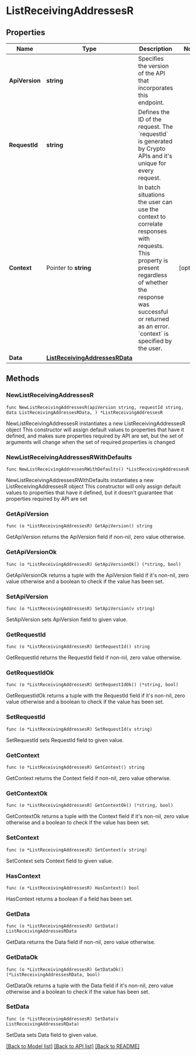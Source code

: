 # ListReceivingAddressesR

## Properties

Name | Type | Description | Notes
------------ | ------------- | ------------- | -------------
**ApiVersion** | **string** | Specifies the version of the API that incorporates this endpoint. | 
**RequestId** | **string** | Defines the ID of the request. The &#x60;requestId&#x60; is generated by Crypto APIs and it&#39;s unique for every request. | 
**Context** | Pointer to **string** | In batch situations the user can use the context to correlate responses with requests. This property is present regardless of whether the response was successful or returned as an error. &#x60;context&#x60; is specified by the user. | [optional] 
**Data** | [**ListReceivingAddressesRData**](ListReceivingAddressesRData.md) |  | 

## Methods

### NewListReceivingAddressesR

`func NewListReceivingAddressesR(apiVersion string, requestId string, data ListReceivingAddressesRData, ) *ListReceivingAddressesR`

NewListReceivingAddressesR instantiates a new ListReceivingAddressesR object
This constructor will assign default values to properties that have it defined,
and makes sure properties required by API are set, but the set of arguments
will change when the set of required properties is changed

### NewListReceivingAddressesRWithDefaults

`func NewListReceivingAddressesRWithDefaults() *ListReceivingAddressesR`

NewListReceivingAddressesRWithDefaults instantiates a new ListReceivingAddressesR object
This constructor will only assign default values to properties that have it defined,
but it doesn't guarantee that properties required by API are set

### GetApiVersion

`func (o *ListReceivingAddressesR) GetApiVersion() string`

GetApiVersion returns the ApiVersion field if non-nil, zero value otherwise.

### GetApiVersionOk

`func (o *ListReceivingAddressesR) GetApiVersionOk() (*string, bool)`

GetApiVersionOk returns a tuple with the ApiVersion field if it's non-nil, zero value otherwise
and a boolean to check if the value has been set.

### SetApiVersion

`func (o *ListReceivingAddressesR) SetApiVersion(v string)`

SetApiVersion sets ApiVersion field to given value.


### GetRequestId

`func (o *ListReceivingAddressesR) GetRequestId() string`

GetRequestId returns the RequestId field if non-nil, zero value otherwise.

### GetRequestIdOk

`func (o *ListReceivingAddressesR) GetRequestIdOk() (*string, bool)`

GetRequestIdOk returns a tuple with the RequestId field if it's non-nil, zero value otherwise
and a boolean to check if the value has been set.

### SetRequestId

`func (o *ListReceivingAddressesR) SetRequestId(v string)`

SetRequestId sets RequestId field to given value.


### GetContext

`func (o *ListReceivingAddressesR) GetContext() string`

GetContext returns the Context field if non-nil, zero value otherwise.

### GetContextOk

`func (o *ListReceivingAddressesR) GetContextOk() (*string, bool)`

GetContextOk returns a tuple with the Context field if it's non-nil, zero value otherwise
and a boolean to check if the value has been set.

### SetContext

`func (o *ListReceivingAddressesR) SetContext(v string)`

SetContext sets Context field to given value.

### HasContext

`func (o *ListReceivingAddressesR) HasContext() bool`

HasContext returns a boolean if a field has been set.

### GetData

`func (o *ListReceivingAddressesR) GetData() ListReceivingAddressesRData`

GetData returns the Data field if non-nil, zero value otherwise.

### GetDataOk

`func (o *ListReceivingAddressesR) GetDataOk() (*ListReceivingAddressesRData, bool)`

GetDataOk returns a tuple with the Data field if it's non-nil, zero value otherwise
and a boolean to check if the value has been set.

### SetData

`func (o *ListReceivingAddressesR) SetData(v ListReceivingAddressesRData)`

SetData sets Data field to given value.



[[Back to Model list]](../README.md#documentation-for-models) [[Back to API list]](../README.md#documentation-for-api-endpoints) [[Back to README]](../README.md)


